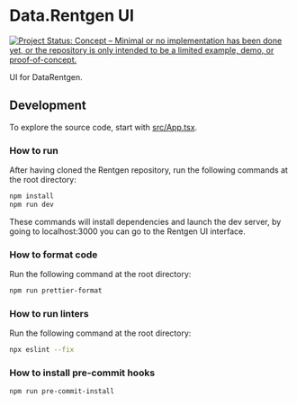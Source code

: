 # Data.Rentgen UI

[![Project Status: Concept – Minimal or no implementation has been done yet, or the repository is only intended to be a limited example, demo, or proof-of-concept.](https://www.repostatus.org/badges/latest/concept.svg)](https://www.repostatus.org/#concept)

UI for DataRentgen.

## Development

To explore the source code, start with [src/App.tsx](./src/App.tsx).

### How to run

After having cloned the Rentgen repository, run the following commands at the root directory:

```bash
npm install
npm run dev
```

These commands will install dependencies and launch the dev server, by going to localhost:3000 you can go to the Rentgen UI interface.

### How to format code

Run the following command at the root directory:

```bash
npm run prettier-format
```

### How to run linters

Run the following command at the root directory:

```bash
npx eslint --fix
```

### How to install pre-commit hooks

```bash
npm run pre-commit-install
```
